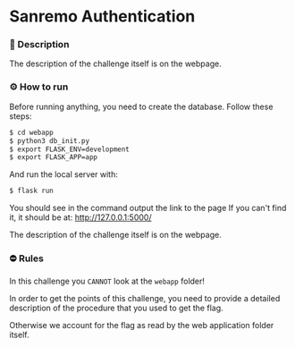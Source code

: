 # Sanremo Authentication

### 📄 Description
The description of the challenge itself is on the webpage.

### ⚙ How to run
Before running anything, you need to create the database. Follow these steps:
``` bash
$ cd webapp
$ python3 db_init.py
$ export FLASK_ENV=development
$ export FLASK_APP=app
```
And run the local server with:
```bash
$ flask run
```
You should see in the command output the link to the page
If you can't find it, it should be at: http://127.0.0.1:5000/

The description of the challenge itself is on the webpage.

### ⛔ Rules
In this challenge you `CANNOT` look at the `webapp` folder!

In order to get the points of this challenge, you need to provide a detailed description of the procedure that you used to get the flag.

Otherwise we account for the flag as read by the web application folder itself.
